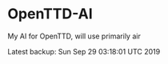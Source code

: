 # OpenTTD-AI
My AI for OpenTTD, will use primarily air

Latest backup: Sun Sep 29 03:18:01 UTC 2019
